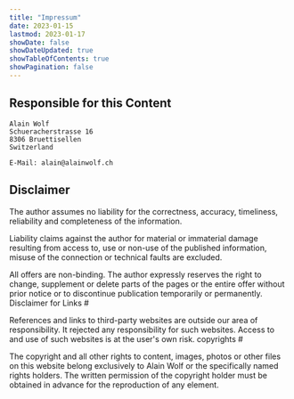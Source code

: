 ```yaml
---
title: "Impressum"
date: 2023-01-15
lastmod: 2023-01-17
showDate: false
showDateUpdated: true
showTableOfContents: true
showPagination: false
---
```


## Responsible for this Content

    Alain Wolf
    Schueracherstrasse 16
    8306 Bruettisellen
    Switzerland

    E-Mail: alain@alainwolf.ch

## Disclaimer

The author assumes no liability for the correctness, accuracy, timeliness,
reliability and completeness of the information.

Liability claims against the author for material or immaterial damage resulting
from access to, use or non-use of the published information, misuse of the
connection or technical faults are excluded.

All offers are non-binding. The author expressly reserves the right to change,
supplement or delete parts of the pages or the entire offer without prior notice
or to discontinue publication temporarily or permanently. Disclaimer for Links #

References and links to third-party websites are outside our area of
responsibility. It rejected any responsibility for such websites. Access to and
use of such websites is at the user's own risk. copyrights #

The copyright and all other rights to content, images, photos or other files on
this website belong exclusively to Alain Wolf or the specifically named rights
holders. The written permission of the copyright holder must be obtained in
advance for the reproduction of any element.
